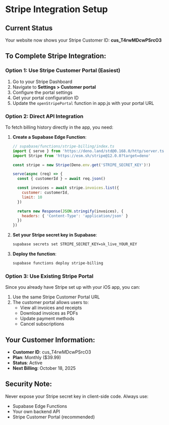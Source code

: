 # Stripe Integration Setup

## Current Status
Your website now shows your Stripe Customer ID: **cus_T4rwMDcwPSrcO3**

## To Complete Stripe Integration:

### Option 1: Use Stripe Customer Portal (Easiest)
1. Go to your Stripe Dashboard
2. Navigate to **Settings > Customer portal**
3. Configure the portal settings
4. Get your portal configuration ID
5. Update the `openStripePortal` function in app.js with your portal URL

### Option 2: Direct API Integration
To fetch billing history directly in the app, you need:

1. **Create a Supabase Edge Function**:
   ```javascript
   // supabase/functions/stripe-billing/index.ts
   import { serve } from 'https://deno.land/std@0.168.0/http/server.ts'
   import Stripe from 'https://esm.sh/stripe@12.0.0?target=deno'

   const stripe = new Stripe(Deno.env.get('STRIPE_SECRET_KEY')!)

   serve(async (req) => {
     const { customerId } = await req.json()

     const invoices = await stripe.invoices.list({
       customer: customerId,
       limit: 10
     })

     return new Response(JSON.stringify(invoices), {
       headers: { 'Content-Type': 'application/json' }
     })
   })
   ```

2. **Set your Stripe secret key in Supabase**:
   ```bash
   supabase secrets set STRIPE_SECRET_KEY=sk_live_YOUR_KEY
   ```

3. **Deploy the function**:
   ```bash
   supabase functions deploy stripe-billing
   ```

### Option 3: Use Existing Stripe Portal
Since you already have Stripe set up with your iOS app, you can:

1. Use the same Stripe Customer Portal URL
2. The customer portal allows users to:
   - View all invoices and receipts
   - Download invoices as PDFs
   - Update payment methods
   - Cancel subscriptions

## Your Customer Information:
- **Customer ID**: cus_T4rwMDcwPSrcO3
- **Plan**: Monthly ($39.99)
- **Status**: Active
- **Next Billing**: October 18, 2025

## Security Note:
Never expose your Stripe secret key in client-side code. Always use:
- Supabase Edge Functions
- Your own backend API
- Stripe Customer Portal (recommended)